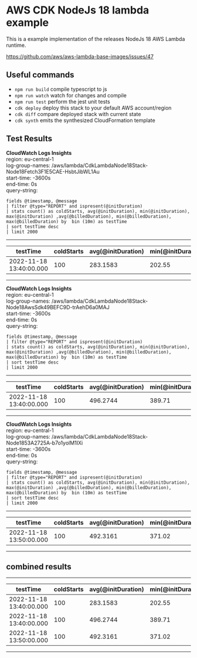 # AWS CDK NodeJs 18 lambda example

This is a example implementation of the releases NodeJs 18 AWS Lambda runtime.

https://github.com/aws/aws-lambda-base-images/issues/47

## Useful commands

- `npm run build` compile typescript to js
- `npm run watch` watch for changes and compile
- `npm run test` perform the jest unit tests
- `cdk deploy` deploy this stack to your default AWS account/region
- `cdk diff` compare deployed stack with current state
- `cdk synth` emits the synthesized CloudFormation template


## Test Results

**CloudWatch Logs Insights**  
region: eu-central-1  
log-group-names: /aws/lambda/CdkLambdaNode18Stack-Node18Fetch3F1E5CAE-HsbtJibWL1Au  
start-time: -3600s  
end-time: 0s  
query-string:
```
fields @timestamp, @message
| filter @type="REPORT" and ispresent(@initDuration)
| stats count() as coldStarts, avg(@initDuration), min(@initDuration), max(@initDuration) ,avg(@billedDuration), min(@billedDuration), max(@billedDuration) by  bin (10m) as testTime
| sort testTime desc
| limit 2000
```
----------------------------------------------------------------------------------------------------------------------------------------------------------------------------
|           testTime           | coldStarts | avg(@initDuration) | min(@initDuration) | max(@initDuration) | avg(@billedDuration) | min(@billedDuration) | max(@billedDuration) |
|-------------------------|------------|--------------------|--------------------|--------------------|----------------------|----------------------|----------------------|
| 2022-11-18 13:40:00.000 | 100        | 283.1583           | 202.55             | 592.84             | 381.15               | 327                  | 477                  |
----------------------------------------------------------------------------------------------------------------------------------------------------------------------------


**CloudWatch Logs Insights**  
region: eu-central-1  
log-group-names: /aws/lambda/CdkLambdaNode18Stack-Node18AwsSdk49BEFC9D-trAehD6a0MAJ  
start-time: -3600s  
end-time: 0s  
query-string:
```
fields @timestamp, @message
| filter @type="REPORT" and ispresent(@initDuration)
| stats count() as coldStarts, avg(@initDuration), min(@initDuration), max(@initDuration) ,avg(@billedDuration), min(@billedDuration), max(@billedDuration) by  bin (10m) as testTime
| sort testTime desc
| limit 2000
```
----------------------------------------------------------------------------------------------------------------------------------------------------------------------------
|           testTime           | coldStarts | avg(@initDuration) | min(@initDuration) | max(@initDuration) | avg(@billedDuration) | min(@billedDuration) | max(@billedDuration) |
|-------------------------|------------|--------------------|--------------------|--------------------|----------------------|----------------------|----------------------|
| 2022-11-18 13:40:00.000 | 100        | 496.2744           | 389.71             | 679.39             | 210.08               | 183                  | 300                  |
----------------------------------------------------------------------------------------------------------------------------------------------------------------------------

**CloudWatch Logs Insights**  
region: eu-central-1  
log-group-names: /aws/lambda/CdkLambdaNode18Stack-Node1853A2725A-b7o1yolM1IXi  
start-time: -3600s  
end-time: 0s  
query-string:
```
fields @timestamp, @message
| filter @type="REPORT" and ispresent(@initDuration)
| stats count() as coldStarts, avg(@initDuration), min(@initDuration), max(@initDuration) ,avg(@billedDuration), min(@billedDuration), max(@billedDuration) by  bin (10m) as testTime
| sort testTime desc
| limit 2000
```
----------------------------------------------------------------------------------------------------------------------------------------------------------------------------
|           testTime           | coldStarts | avg(@initDuration) | min(@initDuration) | max(@initDuration) | avg(@billedDuration) | min(@billedDuration) | max(@billedDuration) |
|-------------------------|------------|--------------------|--------------------|--------------------|----------------------|----------------------|----------------------|
| 2022-11-18 13:50:00.000 | 100        | 492.3161           | 371.02             | 1050.81            | 855.3                | 674                  | 1088                 |
----------------------------------------------------------------------------------------------------------------------------------------------------------------------------



## combined results



----------------------------------------------------------------------------------------------------------------------------------------------------------------------------
|           testTime           | coldStarts | avg(@initDuration) | min(@initDuration) | max(@initDuration) | avg(@billedDuration) | min(@billedDuration) | max(@billedDuration) |
|-------------------------|------------|--------------------|--------------------|--------------------|----------------------|----------------------|----------------------|
| 2022-11-18 13:40:00.000 | 100        | 283.1583           | 202.55             | 592.84             | 381.15               | 327                  | 477                  |
| 2022-11-18 13:40:00.000 | 100        | 496.2744           | 389.71             | 679.39             | 210.08               | 183                  | 300                  |
| 2022-11-18 13:50:00.000 | 100        | 492.3161           | 371.02             | 1050.81            | 855.3                | 674                  | 1088                 |
----------------------------------------------------------------------------------------------------------------------------------------------------------------------------
